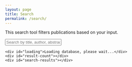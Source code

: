 ```yaml
---
layout: page
title: Search
permalink: /search/
---
```


This search tool filters publications based on your input.

<div id="search-container">
    <input type="text" id="search-input" placeholder="Search by title, author, abstract, keyword, journal, or DOI.">

    <div id="loading">Loading database, please wait...</div>
    <div id="result-count"></div>
    <div id="search-results"></div>
</div>

<script src="{{ site.url }}{{ site.baseurl }}/assets/js/search.js"></script>

